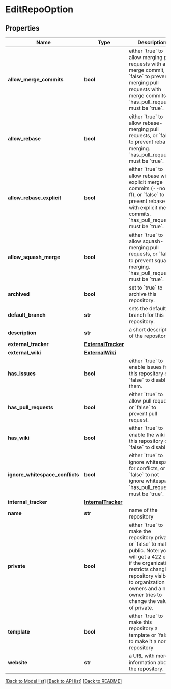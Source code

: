 # EditRepoOption

## Properties
Name | Type | Description | Notes
------------ | ------------- | ------------- | -------------
**allow_merge_commits** | **bool** | either &#x60;true&#x60; to allow merging pull requests with a merge commit, or &#x60;false&#x60; to prevent merging pull requests with merge commits. &#x60;has_pull_requests&#x60; must be &#x60;true&#x60;. | [optional]
**allow_rebase** | **bool** | either &#x60;true&#x60; to allow rebase-merging pull requests, or &#x60;false&#x60; to prevent rebase-merging. &#x60;has_pull_requests&#x60; must be &#x60;true&#x60;. | [optional]
**allow_rebase_explicit** | **bool** | either &#x60;true&#x60; to allow rebase with explicit merge commits (--no-ff), or &#x60;false&#x60; to prevent rebase with explicit merge commits. &#x60;has_pull_requests&#x60; must be &#x60;true&#x60;. | [optional]
**allow_squash_merge** | **bool** | either &#x60;true&#x60; to allow squash-merging pull requests, or &#x60;false&#x60; to prevent squash-merging. &#x60;has_pull_requests&#x60; must be &#x60;true&#x60;. | [optional]
**archived** | **bool** | set to &#x60;true&#x60; to archive this repository. | [optional]
**default_branch** | **str** | sets the default branch for this repository. | [optional]
**description** | **str** | a short description of the repository. | [optional]
**external_tracker** | [**ExternalTracker**](ExternalTracker.md) |  | [optional]
**external_wiki** | [**ExternalWiki**](ExternalWiki.md) |  | [optional]
**has_issues** | **bool** | either &#x60;true&#x60; to enable issues for this repository or &#x60;false&#x60; to disable them. | [optional]
**has_pull_requests** | **bool** | either &#x60;true&#x60; to allow pull requests, or &#x60;false&#x60; to prevent pull request. | [optional]
**has_wiki** | **bool** | either &#x60;true&#x60; to enable the wiki for this repository or &#x60;false&#x60; to disable it. | [optional]
**ignore_whitespace_conflicts** | **bool** | either &#x60;true&#x60; to ignore whitespace for conflicts, or &#x60;false&#x60; to not ignore whitespace. &#x60;has_pull_requests&#x60; must be &#x60;true&#x60;. | [optional]
**internal_tracker** | [**InternalTracker**](InternalTracker.md) |  | [optional]
**name** | **str** | name of the repository | [optional]
**private** | **bool** | either &#x60;true&#x60; to make the repository private or &#x60;false&#x60; to make it public. Note: you will get a 422 error if the organization restricts changing repository visibility to organization owners and a non-owner tries to change the value of private. | [optional]
**template** | **bool** | either &#x60;true&#x60; to make this repository a template or &#x60;false&#x60; to make it a normal repository | [optional]
**website** | **str** | a URL with more information about the repository. | [optional]

[[Back to Model list]](../README.md#documentation-for-models) [[Back to API list]](../README.md#documentation-for-api-endpoints) [[Back to README]](../README.md)


